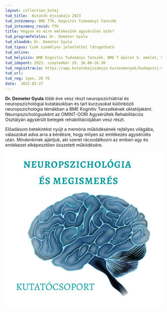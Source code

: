 ```yaml
---
layout: collection_kutej
tud_title:  Kutatók éjszakája 2023
tud_intezmeny: BME TTK, Kognitív Tudományi Tanszék
tud_intezmeny_rovid: TTK
title: Hogyan és mire emlékezünk agysérülés után?
tud_programfelelos: Dr. Demeter Gyula
tud_eloadok: Dr. Demeter Gyula
tud_tipus: Csak személyes jelenléttel látogatható
tud_online: 
tud_helyszin: BME Kognitív Tudományi Tanszék, BME T épület 5. emelet, 515-ös terem; 1111 Budapest, Egry József utca 1
tud_idopont: 2023. szeptember 29. 16.00-16.30
tud_regisztracio: https://app.kutatokejszakaja.hu/esemenyek/budapesti-muszaki-es-gazdasagtudomanyi-egyetem/hogyan-es-mire-emlekezunk-agyserules-utan
tud_url: 
tud_reg: igen, 20 fő
date:  2023-03-27
---
```


**Dr. Demeter Gyula** több éve vesz részt neuropszichiátriai és neuropszichológiai kutatásokban és tart kurzusokat különböző neuropszichológia témákban a BME Kognitív Tanszékének oktatójaként.  Neuropszichológusként az OMINT-OORI Agysérültek Rehabilitációs Osztályán agysérült betegek rehabilitációjában vesz részt. 

Előadásom betekintést nyújt a memória működésének rejtélyes világába, válaszokat adva arra a kérdésre, hogy milyen az emlékezés agysérülés után. Mindenkinek ajánljuk, aki szeret rácsodálkozni az emberi agy és emlékezet elképesztően összetett működésére.

![Hogyan és mire emlékezünk agysérülés után?](images/hogyan-es-mire-emlekezunk-agyserules-utan.jpg)
